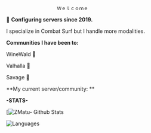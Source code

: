 
                                                                                          
				       Ｗｅｌｃｏｍｅ
				       
🌱 **Configuring servers since 2019.**

I specialize in Combat Surf but I handle more modalities.

**Communities I have been to:**

WineWald  💞️

Valhalla  💞️

Savage    💞️


**My current server/community: **



**-STATS-**



[![ZMatu- Github Stats]([https://github-readme-stats.vercel.app/api?username=ZMatu](https://github-stats-alpha.vercel.app/api?username={ZMatu}&cc=000&tc=fff&ic=fff&bc=000))

![Languages](https://github-readme-stats.vercel.app/api/top-langs/?username=ZMatu&langs_count=20&theme=radical)
